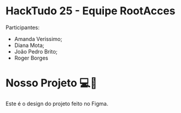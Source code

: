 # HackTudo 25 - Equipe RootAcces
Participantes:
- Amanda Verissimo;
- Diana Mota;
- João Pedro Brito;
- Roger Borges

# Nosso Projeto 💻📱
Este é o design do projeto feito no Figma.
